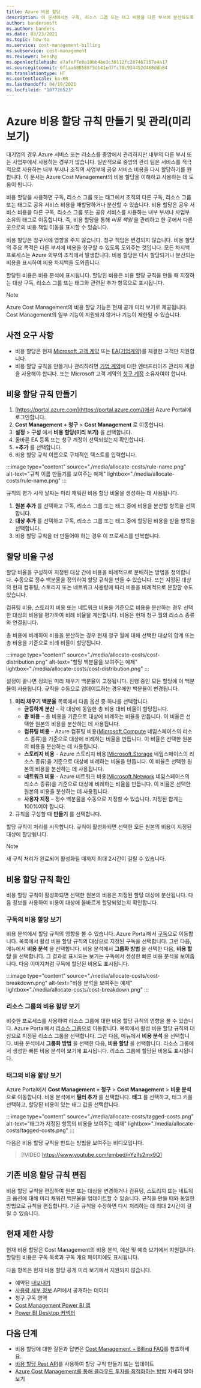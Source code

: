 ```yaml
---
title: Azure 비용 할당
description: 이 문서에서는 구독, 리소스 그룹 또는 태그 비용을 다른 부서에 분산하도록 비용 할당 규칙을 만드는 방법을 설명합니다.
author: bandersmsft
ms.author: banders
ms.date: 03/23/2021
ms.topic: how-to
ms.service: cost-management-billing
ms.subservice: cost-management
ms.reviewer: benshy
ms.openlocfilehash: e7afef7e0a10bb4be3c30112fc207467167e4a17
ms.sourcegitcommit: 6f1aa680588f5db41ed7fc78c934452d468ddb84
ms.translationtype: HT
ms.contentlocale: ko-KR
ms.lasthandoff: 04/19/2021
ms.locfileid: "107726523"
---
```

# <a name="create-and-manage-azure-cost-allocation-rules-preview"></a>Azure 비용 할당 규칙 만들기 및 관리(미리 보기)

대기업의 경우 Azure 서비스 또는 리소스를 중앙에서 관리하지만 내부의 다른 부서 또는 사업부에서 사용하는 경우가 많습니다. 일반적으로 중앙의 관리 팀은 서비스를 적극적으로 사용하는 내부 부서나 조직의 사업부에 공유 서비스 비용을 다시 할당하기를 원합니다. 이 문서는 Azure Cost Management의 비용 할당을 이해하고 사용하는 데 도움이 됩니다.

비용 할당을 사용하면 구독, 리소스 그룹 또는 태그에서 조직의 다른 구독, 리소스 그룹 또는 태그로 공유 서비스 비용을 재할당하거나 분산할 수 있습니다. 비용 할당은 공유 서비스 비용을 다른 구독, 리소스 그룹 또는 공유 서비스를 사용하는 내부 부서나 사업부 소유의 태그로 이동합니다. 즉, 비용 할당을 통해 _비용 책임_ 을 관리하고 한 곳에서 다른 곳으로의 비용 책임 이동을 표시할 수 있습니다.

비용 할당은 청구서에 영향을 주지 않습니다. 청구 책임은 변경되지 않습니다. 비용 할당의 주요 목적은 다른 부서에 비용을 청구할 수 있도록 도와주는 것입니다. 모든 차지백 프로세스는 Azure 외부의 조직에서 발생합니다. 비용 할당은 다시 할당되거나 분산되는 비용을 표시하여 비용 차지백을 도와줍니다.

할당된 비용은 비용 분석에 표시됩니다. 할당된 비용은 비용 할당 규칙을 만들 때 지정하는 대상 구독, 리소스 그룹 또는 태그와 관련된 추가 항목으로 표시됩니다.

> [!NOTE]
> Azure Cost Management의 비용 할당 기능은 현재 공개 미리 보기로 제공됩니다. Cost Management의 일부 기능이 지원되지 않거나 기능이 제한될 수 있습니다.

## <a name="prerequisites"></a>사전 요구 사항

- 비용 할당은 현재 [Microsoft 고객 계약](https://azure.microsoft.com/pricing/purchase-options/microsoft-customer-agreement/) 또는 [EA(기업계약)](https://azure.microsoft.com/pricing/enterprise-agreement/)를 체결한 고객만 지원합니다.
- 비용 할당 규칙을 만들거나 관리하려면 [기업 계약](../manage/understand-ea-roles.md)에 대한 엔터프라이즈 관리자 계정을 사용해야 합니다. 또는 Microsoft 고객 계약의 [청구 계정](../manage/understand-mca-roles.md) 소유자여야 합니다.

## <a name="create-a-cost-allocation-rule"></a>비용 할당 규칙 만들기

1. [https://portal.azure.com](https://portal.azure.com/)에서 Azure Portal에 로그인합니다.
2. **Cost Management + 청구** > **Cost Management** 로 이동합니다.
3. **설정** > **구성** 에서 **비용 할당(미리 보기)** 을 선택합니다.
4. 올바른 EA 등록 또는 청구 계정이 선택되었는지 확인합니다.
5. **+추가** 를 선택합니다.
6. 비용 할당 규칙 이름으로 구체적인 텍스트를 입력합니다.

:::image type="content" source="./media/allocate-costs/rule-name.png" alt-text="규칙 이름 만들기를 보여주는 예제" lightbox="./media/allocate-costs/rule-name.png" :::

규칙의 평가 시작 날짜는 미리 채워진 비용 할당 비율을 생성하는 데 사용됩니다.

1. **원본 추가** 를 선택하고 구독, 리소스 그룹 또는 태그 중에 비용을 분산할 항목을 선택합니다.
2. **대상 추가** 를 선택하고 구독, 리소스 그룹 또는 태그 중에 할당된 비용을 받을 항목을 선택합니다.
3. 비용 할당 규칙을 더 만들어야 하는 경우 이 프로세스를 반복합니다.

## <a name="configure-the-allocation-percentage"></a>할당 비율 구성

할당 비율을 구성하여 지정된 대상 간에 비용을 비례적으로 분배하는 방법을 정의합니다. 수동으로 정수 백분율을 정의하여 할당 규칙을 만들 수 있습니다. 또는 지정된 대상의 현재 컴퓨팅, 스토리지 또는 네트워크 사용량에 따라 비용을 비례적으로 분할할 수도 있습니다.

컴퓨팅 비용, 스토리지 비용 또는 네트워크 비용을 기준으로 비용을 분산하는 경우 선택한 대상의 비용을 평가하여 비례 비율을 계산합니다. 비용은 현재 청구 월의 리소스 종류와 연결됩니다.

총 비용에 비례하여 비용을 분산하는 경우 현재 청구 월에 대해 선택한 대상의 합계 또는 총 비용을 기준으로 비례 비율이 할당됩니다.

:::image type="content" source="./media/allocate-costs/cost-distribution.png" alt-text="할당 백분율을 보여주는 예제" lightbox="./media/allocate-costs/cost-distribution.png" :::

설정이 끝나면 정의된 미리 채우기 백분율이 고정됩니다. 진행 중인 모든 할당에 이 백분율이 사용됩니다. 규칙을 수동으로 업데이트하는 경우에만 백분율이 변경됩니다.

1. **미리 채우기 백분율** 목록에서 다음 옵션 중 하나를 선택합니다.
    - **균등하게 분산** – 각 대상에 동일한 총 비용 대비 비율이 할당됩니다.
    - **총 비용** – 총 비용을 기준으로 대상에 비례하는 비율을 만듭니다. 이 비율은 선택한 원본의 비용을 분산하는 데 사용됩니다.
    - **컴퓨팅 비용** - Azure 컴퓨팅 비용([Microsoft.Compute](/azure/templates/microsoft.compute/allversions) 네임스페이스의 리소스 종류)을 기준으로 대상에 비례하는 비율을 만듭니다. 이 비율은 선택한 원본의 비용을 분산하는 데 사용됩니다.
    - **스토리지 비용** - Azure 스토리지 비용([Microsoft.Storage](/azure/templates/microsoft.storage/allversions) 네임스페이스의 리소스 종류)을 기준으로 대상에 비례하는 비율을 만듭니다. 이 비율은 선택한 원본의 비용을 분산하는 데 사용됩니다.
    - **네트워크 비용** - Azure 네트워크 비용([Microsoft.Network](/azure/templates/microsoft.network/allversions) 네임스페이스의 리소스 종류)을 기준으로 대상에 비례하는 비율을 만듭니다. 이 비율은 선택한 원본의 비용을 분산하는 데 사용됩니다.
    - **사용자 지정** – 정수 백분율을 수동으로 지정할 수 있습니다. 지정된 합계는 100%여야 합니다.
1. 규칙을 구성할 때 **만들기** 를 선택합니다.

할당 규칙이 처리를 시작합니다. 규칙이 활성화되면 선택한 모든 원본의 비용이 지정된 대상에 할당됩니다.

> [!NOTE] 
> 새 규칙 처리가 완료되어 활성화될 때까지 최대 2시간이 걸릴 수 있습니다.

## <a name="verify-the-cost-allocation-rule"></a>비용 할당 규칙 확인

비용 할당 규칙이 활성화되면 선택한 원본의 비용은 지정된 할당 대상에 분산됩니다. 다음 정보를 사용하여 비용이 대상에 올바르게 할당되었는지 확인합니다.

### <a name="view-cost-allocation-for-a-subscription"></a>구독의 비용 할당 보기

비용 분석에서 할당 규칙의 영향을 볼 수 있습니다. Azure Portal에서 [구독](https://portal.azure.com/#blade/Microsoft_Azure_Billing/SubscriptionsBlade)으로 이동합니다. 목록에서 활성 비용 할당 규칙의 대상으로 지정된 구독을 선택합니다. 그런 다음, 메뉴에서 **비용 분석** 을 선택합니다. 비용 분석에서 **그룹화 방법** 을 선택한 다음, **비용 할당** 을 선택합니다. 그 결과로 표시되는 보기는 구독에서 생성한 빠른 비용 분석을 보여줍니다. 다음 이미지처럼 구독에 할당된 비용도 표시됩니다.

:::image type="content" source="./media/allocate-costs/cost-breakdown.png" alt-text="비용 분석을 보여주는 예제" lightbox="./media/allocate-costs/cost-breakdown.png" :::

### <a name="view-cost-allocation-for-a-resource-group"></a>리소스 그룹의 비용 할당 보기

비슷한 프로세스를 사용하여 리소스 그룹에 대한 비용 할당 규칙의 영향을 볼 수 있습니다. Azure Portal에서 [리소스 그룹](https://portal.azure.com/#blade/HubsExtension/BrowseResourceGroups)으로 이동합니다. 목록에서 활성 비용 할당 규칙의 대상으로 지정된 리소스 그룹을 선택합니다. 그런 다음, 메뉴에서 **비용 분석** 을 선택합니다. 비용 분석에서 **그룹화 방법** 을 선택한 다음, **비용 할당** 을 선택합니다. 리소스 그룹에서 생성한 빠른 비용 분석이 보기에 표시됩니다. 리소스 그룹에 할당된 비용도 표시됩니다.

### <a name="view-cost-allocation-for-tags"></a>태그의 비용 할당 보기

Azure Portal에서 **Cost Management + 청구** > **Cost Management** > **비용 분석** 으로 이동합니다. 비용 분석에서 **필터 추가** 를 선택합니다. **태그** 를 선택하고, 태그 키를 선택하고, 할당된 비용이 있는 태그 값을 선택합니다.

:::image type="content" source="./media/allocate-costs/tagged-costs.png" alt-text="태그가 지정된 항목의 비용을 보여주는 예제" lightbox="./media/allocate-costs/tagged-costs.png" :::

다음은 비용 할당 규칙을 만드는 방법을 보여주는 비디오입니다.

>[!VIDEO https://www.youtube.com/embed/nYzIIs2mx9Q]


## <a name="edit-an-existing-cost-allocation-rule"></a>기존 비용 할당 규칙 편집

비용 할당 규칙을 편집하여 원본 또는 대상을 변경하거나 컴퓨팅, 스토리지 또는 네트워크 옵션에 대해 미리 채워진 백분율을 업데이트할 수 있습니다. 규칙을 만들 때와 동일한 방법으로 규칙을 편집합니다. 기존 규칙을 수정하면 다시 처리하는 데 최대 2시간이 걸릴 수 있습니다.

## <a name="current-limitations"></a>현재 제한 사항

현재 비용 할당은 Cost Management의 비용 분석, 예산 및 예측 보기에서 지원됩니다. 할당된 비용은 구독 목록과 구독 개요 페이지에도 표시됩니다.

다음 항목은 현재 비용 할당 공개 미리 보기에서 지원되지 않습니다.

- 예약된 [내보내기](tutorial-export-acm-data.md)
- [사용량 세부 정보](/rest/api/consumption/usagedetails/list) API에서 공개하는 데이터
- 청구 구독 영역
- [Cost Management Power BI 앱](https://appsource.microsoft.com/product/power-bi/costmanagement.azurecostmanagementapp)
- [Power BI Desktop 커넥터](/power-bi/connect-data/desktop-connect-azure-cost-management)


## <a name="next-steps"></a>다음 단계

- 비용 할당에 대한 질문과 답변은 [Cost Management + Billing FAQ](../cost-management-billing-faq.yml)를 참조하세요.
- [비용 할당 Rest API](/rest/api/cost-management/costallocationrules)를 사용하여 할당 규칙 만들기 또는 업데이트
- [Azure Cost Management를 통해 클라우드 투자를 최적화하는 방법](cost-mgt-best-practices.md) 자세히 알아보기